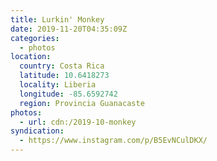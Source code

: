```yaml
---
title: Lurkin' Monkey
date: 2019-11-20T04:35:09Z
categories:
  - photos
location:
  country: Costa Rica
  latitude: 10.6418273
  locality: Liberia
  longitude: -85.6592742
  region: Provincia Guanacaste
photos:
  - url: cdn:/2019-10-monkey
syndication:
  - https://www.instagram.com/p/B5EvNCulDKX/
---
```

